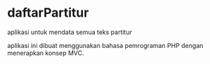 # daftarPartitur

aplikasi untuk mendata semua teks partitur

aplikasi ini dibuat menggunakan bahasa pemrograman PHP dengan menerapkan konsep MVC.
